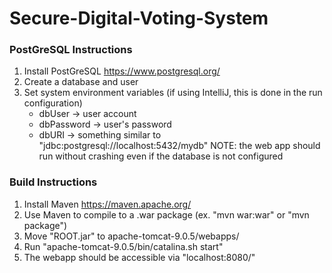 # Secure-Digital-Voting-System

### PostGreSQL Instructions
1) Install PostGreSQL <https://www.postgresql.org/>
2) Create a database and user
3) Set system environment variables (if using IntelliJ, this is done in the run configuration)
    * dbUser -> user account
    * dbPassword -> user's password
    * dbURI -> something similar to "jdbc:postgresql://localhost:5432/mydb"
NOTE: the web app should run without crashing even if the database is not configured

### Build Instructions
1) Install Maven <https://maven.apache.org/>
1) Use Maven to compile to a .war package (ex. "mvn war:war" or "mvn package")
2) Move "ROOT.jar" to apache-tomcat-9.0.5/webapps/
3) Run "apache-tomcat-9.0.5/bin/catalina.sh start"
4) The webapp should be accessible via "localhost:8080/"
